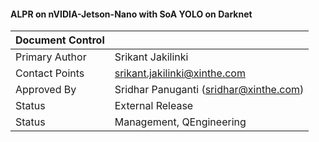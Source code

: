 #### ALPR on nVIDIA-Jetson-Nano with SoA YOLO on Darknet

|Document Control|   |
| :------------ | :------------ |
|Primary Author |Srikant Jakilinki |
|Contact Points  |srikant.jakilinki@xinthe.com|
|Approved By   |Sridhar Panuganti (sridhar@xinthe.com)|
|Status   |External Release|
|Status   |Management, QEngineering|
